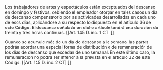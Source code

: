 Los trabajadores de artes y espectáculos están exceptuados del descanso en domingo y festivos, debiendo el empleador otorgar en tales casos un día de descanso compensatorio por las actividades desarrolladas en cada uno de esos días, aplicándose a su respecto lo dispuesto en el artículo 36 de este Código. El descanso señalado en dicho artículo tendrá una duración de treinta y tres horas continuas. [[Art. 145 D. inc. 1 CT| ]]

Cuando se acumule más de un día de descanso a la semana, las partes podrán acordar una especial forma de distribución o de remuneración de los días de descanso que excedan de uno semanal. En este último caso, la remuneración no podrá ser inferior a la prevista en el artículo 32 de este Código. [[Art. 145 D. inc. 2 CT| ]]